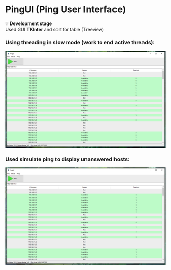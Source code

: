 # PingUI (Ping User Interface)
💡 **Development stage** \
Used GUI **TKInter** and sort for table (Treeview)
### Using threading in slow mode (work to end active threads):
![Image alt](https://github.com/Lifailon/PingUI/blob/rsa/Image/PingUI-0.1-Debug-Mode.jpg)
### Used simulate ping to display unanswered hosts:
![Image alt](https://github.com/Lifailon/PingUI/blob/rsa/Image/PingUI-0.1.jpg)
